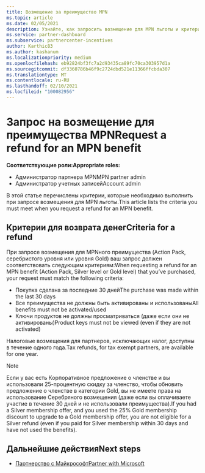 ```yaml
---
title: Возмещение за преимущество MPN
ms.topic: article
ms.date: 02/05/2021
description: Узнайте, как запросить возмещение для MPN льготы и критерии, необходимые для его получения.
ms.service: partner-dashboard
ms.subservice: partnercenter-incentives
author: Karthic83
ms.author: kashanum
ms.localizationpriority: medium
ms.openlocfilehash: eb92824bf3fc7a2d93435ca89fc70ca303957d1a
ms.sourcegitcommit: df3360786b46f9c2724dbd521e11366ffcbda307
ms.translationtype: MT
ms.contentlocale: ru-RU
ms.lasthandoff: 02/10/2021
ms.locfileid: "100082956"
---
```

# <a name="request-a-refund-for-an-mpn-benefit"></a><span data-ttu-id="6e153-103">Запрос на возмещение для преимущества MPN</span><span class="sxs-lookup"><span data-stu-id="6e153-103">Request a refund for an MPN benefit</span></span>

<span data-ttu-id="6e153-104">**Соответствующие роли:**</span><span class="sxs-lookup"><span data-stu-id="6e153-104">**Appropriate roles:**</span></span>

- <span data-ttu-id="6e153-105">Администратор партнера MPN</span><span class="sxs-lookup"><span data-stu-id="6e153-105">MPN partner admin</span></span>
- <span data-ttu-id="6e153-106">Администратор учетных записей</span><span class="sxs-lookup"><span data-stu-id="6e153-106">Account admin</span></span>

<span data-ttu-id="6e153-107">В этой статье перечислены критерии, которые необходимо выполнить при запросе возмещения для MPN льготы.</span><span class="sxs-lookup"><span data-stu-id="6e153-107">This article lists the criteria you must meet when you request a refund for an MPN benefit.</span></span>

## <a name="criteria-for-a-refund"></a><span data-ttu-id="6e153-108">Критерии для возврата денег</span><span class="sxs-lookup"><span data-stu-id="6e153-108">Criteria for a refund</span></span>
<span data-ttu-id="6e153-109">При запросе возмещения для MPNного преимущества (Action Pack, серебристого уровня или уровня Gold) ваш запрос должен соответствовать следующим критериям:</span><span class="sxs-lookup"><span data-stu-id="6e153-109">When requesting a refund for an MPN benefit (Action Pack, Silver level or Gold level) that you’ve purchased, your request must match the following criteria:</span></span>

- <span data-ttu-id="6e153-110">Покупка сделана за последние 30 дней</span><span class="sxs-lookup"><span data-stu-id="6e153-110">The purchase was made within the last 30 days</span></span>
- <span data-ttu-id="6e153-111">Все преимущества не должны быть активированы и использованы</span><span class="sxs-lookup"><span data-stu-id="6e153-111">All benefits must not be activated/used</span></span>
- <span data-ttu-id="6e153-112">Ключи продуктов не должны просматриваться (даже если они не активированы)</span><span class="sxs-lookup"><span data-stu-id="6e153-112">Product keys must not be viewed (even if they are not activated)</span></span>

<span data-ttu-id="6e153-113">Налоговые возмещения для партнеров, исключающих налог, доступны в течение одного года.</span><span class="sxs-lookup"><span data-stu-id="6e153-113">Tax refunds, for tax exempt partners, are available for one year.</span></span>

>[!NOTE]
><span data-ttu-id="6e153-114">Если у вас есть Корпоративное предложение о членстве и вы использовали 25-процентную скидку за членство, чтобы обновить предложение о членстве в категории Gold, вы не имеете права на использование Серебряного возмещения (даже если вы оплачиваете участие в течение 30 дней и не использовали преимущества).</span><span class="sxs-lookup"><span data-stu-id="6e153-114">If you had a Silver membership offer, and you used the 25% Gold membership discount to upgrade to a Gold membership offer, you are not eligible for a Silver refund (even if you paid for Silver membership within 30 days and have not used the benefits).</span></span>

## <a name="next-steps"></a><span data-ttu-id="6e153-115">Дальнейшие действия</span><span class="sxs-lookup"><span data-stu-id="6e153-115">Next steps</span></span>

- [<span data-ttu-id="6e153-116">Партнерство с Майкрософт</span><span class="sxs-lookup"><span data-stu-id="6e153-116">Partner with Microsoft</span></span>](mpn-overview.md)
